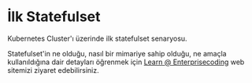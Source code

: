 # İlk Statefulset
Kubernetes Cluster'ı üzerinde ilk statefulset senaryosu.

Statefulset'in ne olduğu, nasıl bir mimariye sahip olduğu, ne amaçla kullanıldığına dair detayları öğrenmek için [Learn @ Enterprisecoding](http://learn.enterprisecoding.com/) web sitemizi ziyaret edebilirsiniz.